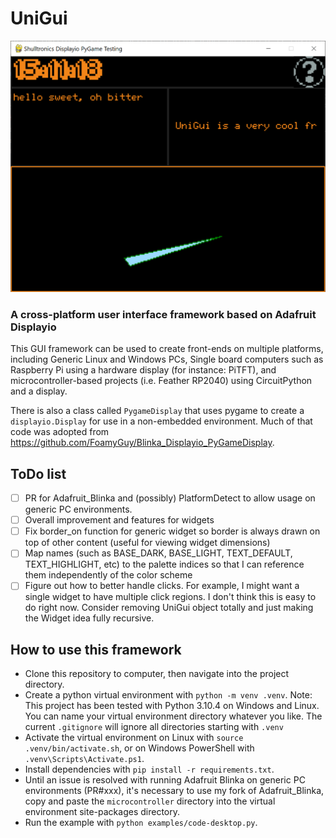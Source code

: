 # UniGui

![Screenshot](screenshot.png)

### A cross-platform user interface framework based on Adafruit Displayio

This GUI framework can be used to create front-ends on multiple platforms, including Generic Linux and Windows PCs, Single board computers such as Raspberry Pi using a hardware display (for instance: PiTFT), and microcontroller-based projects (i.e. Feather RP2040) using CircuitPython and a display.

There is also a class called `PygameDisplay` that uses pygame to create a `displayio.Display` for use in a non-embedded environment. Much of that code was adopted from https://github.com/FoamyGuy/Blinka_Displayio_PyGameDisplay.

## ToDo list
- [ ] PR for Adafruit_Blinka and (possibly) PlatformDetect to allow usage on generic PC environments.
- [ ] Overall improvement and features for widgets
- [ ] Fix border_on function for generic widget so border is always drawn on top of other content (useful for viewing widget dimensions)
- [ ] Map names (such as BASE_DARK, BASE_LIGHT, TEXT_DEFAULT, TEXT_HIGHLIGHT, etc) to the palette indices so that I can reference them independently of the color scheme
- [ ] Figure out how to better handle clicks. For example, I might want a single widget to have multiple click regions. I don't think this is easy to do right now. Consider removing UniGui object totally and just making the Widget idea fully recursive.

## How to use this framework
- Clone this repository to computer, then navigate into the project directory.
- Create a python virtual environment with `python -m venv .venv`. Note: This project has been tested with Python 3.10.4 on Windows and Linux. You can name your virtual environment directory whatever you like. The current `.gitignore` will ignore all directories starting with `.venv`
- Activate the virtual environment on Linux with `source .venv/bin/activate.sh`, or on Windows PowerShell with `.venv\Scripts\Activate.ps1`.
- Install dependencies with `pip install -r requirements.txt`.
- Until an issue is resolved with running Adafruit Blinka on generic PC environments (PR#xxx), it's necessary to use my fork of Adafruit_Blinka, copy and paste the `microcontroller` directory into the virtual environment site-packages directory.
- Run the example with `python examples/code-desktop.py`.